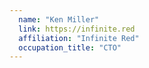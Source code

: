 ```yaml
---
  name: "Ken Miller"
  link: https://infinite.red
  affiliation: "Infinite Red"
  occupation_title: "CTO"
---
```

